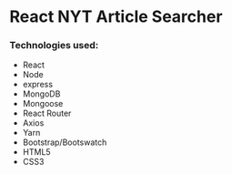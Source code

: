 # React NYT Article Searcher

### Technologies used:
* React
* Node
* express
* MongoDB
* Mongoose
* React Router
* Axios
* Yarn
* Bootstrap/Bootswatch
* HTML5
* CSS3

